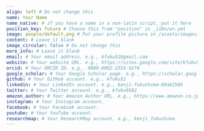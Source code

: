 ```yaml
---
align: left # Do not change this
name: Your Name
name_native: # if you have a name in a non-latin script, put it here
position_key: future # Choose this from "position" in _i18n/en.yml
image: people/default.png # Put your profile picture in /assets/images/people/
content: # Leave it blank
image_circular: false # Do not change this
more_info: # Leave it blank
email: # Your email address. e.g., kfuku52@gmail.com
website: # Your website URL. e.g., https://sites.google.com/site/kfuku52/
orcid: # Your ORCID ID. e.g., 0000-0002-2353-9274
google_scholar: # Your Google Scholar page. e.g., https://scholar.google.co.jp/citations?sortby=pubdate&hl=en&user=YrrVuIEAAAAJ
github: # Your GitHub account. e.g., kfuku52
linkedin: # Your LinkedIn account. e.g., kenji-fukushima-80a6258b
twitter: # Your Twitter account. e.g., kfuku0502
amazon_author: # Your Amazon Author URL. e.g., https://www.amazon.co.jp/stores/%E7%A6%8F%E5%B3%B6-%E5%81%A5%E5%85%90/author/B09S6DYLF1
instagram: # Your Instagram account.
facebook: # Your Facebook account. 
youtube: # Your YouTube account.
researchmap: # Your ResearchMap account. e.g., kenji_fukushima
---
```

